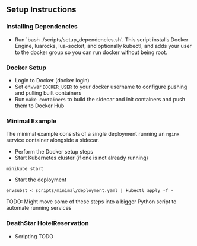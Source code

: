 ## Setup Instructions

### Installing Dependencies
- Run `bash ./scripts/setup_dependencies.sh'. This script installs Docker Engine, luarocks, lua-socket, and optionally kubectl, and adds your user to the docker group so you can run docker without being root.

### Docker Setup
- Login to Docker (docker login)
- Set envvar `DOCKER_USER` to your docker username to configure pushing and pulling built containers
- Run `make containers` to build the sidecar and init containers and push them to Docker Hub

### Minimal Example
The minimal example consists of a single deployment running an `nginx` service container alongside a sidecar.
- Perform the Docker setup steps
- Start Kubernetes cluster (if one is not already running)
```
minikube start
```
- Start the deployment
```
envsubst < scripts/minimal/deployment.yaml | kubectl apply -f -
```
TODO: Might move some of these steps into a bigger Python script to automate running services

### DeathStar HotelReservation
- Scripting TODO
